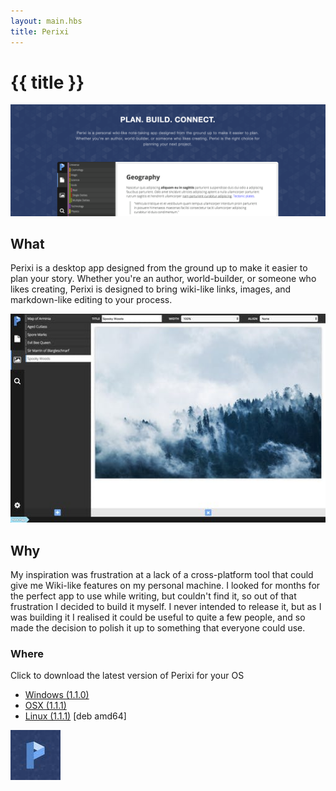 ```yaml
---
layout: main.hbs
title: Perixi
---
```


# {{ title }}

![Perixi Preview](/images/perixiPreview2.png)

## What

Perixi is a desktop app designed from the ground up to make it easier to plan your story. Whether you're an author, world-builder, or someone who likes creating, Perixi is designed to bring wiki-like links, images, and markdown-like editing to your process.

![Perixi Preview](/images/perixiPreview.jpg)

## Why

My inspiration was frustration at a lack of a cross-platform tool that could give me Wiki-like features on my personal machine. I looked for months for the perfect app to use while writing, but couldn't find it, so out of that frustration I decided to build it myself. I never intended to release it, but as I was building it I realised it could be useful to quite a few people, and so made the decision to polish it up to something that everyone could use.

### Where

Click to download the latest version of Perixi for your OS

- [Windows (1.1.0)](http://stevenlaidlaw-loan-repayment-calculator.s3.amazonaws.com/Perixi-1.1.0-WIN.exe)
- [OSX (1.1.1)](http://stevenlaidlaw-loan-repayment-calculator.s3.amazonaws.com/Perixi-1.1.1-OSX.dmg)
- [Linux (1.1.1)](http://stevenlaidlaw-loan-repayment-calculator.s3.amazonaws.com/Perixi_1.1.1_amd64.deb) [deb amd64]

![Perixi Icon](/images/perixiIcon.jpg)
